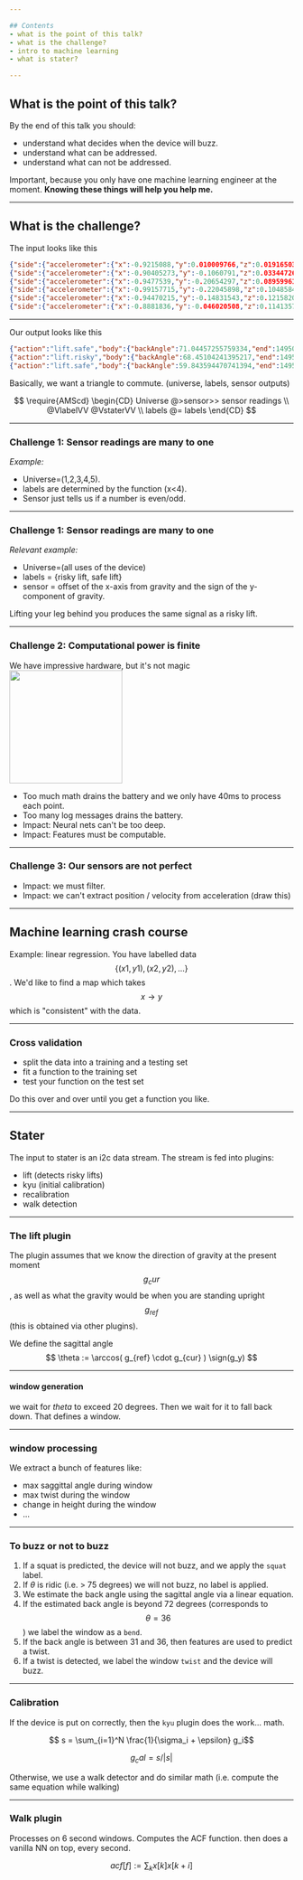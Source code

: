 ```yaml
---

## Contents
- what is the point of this talk?
- what is the challenge?
- intro to machine learning
- what is stater?

---
```


## What is the point of this talk?

By the end of this talk you should:
  - understand what decides when the device will buzz.
  - understand what can be addressed.
  - understand what can not be addressed.

Important, because you only have one machine learning engineer at the moment.
**Knowing these things will help you help me.**

---

## What is the challenge?

The input looks like this
```json
{"side":{"accelerometer":{"x":-0.9215088,"y":0.010009766,"z":0.019165039},"quaternion":{"w":-0.36803147,"x":0.5970288,"y":-0.347097,"z":-0.6226018},"gyro":{"x":-1.7089844,"y":-0.24414062,"z":0.24414062},"temperature":36,"altitude":-2961,"button":0},"time":1495047945627}
{"side":{"accelerometer":{"x":-0.90405273,"y":-0.1060791,"z":0.033447266},"quaternion":{"w":-0.36077243,"x":0.6014298,"y":-0.33910534,"z":-0.6270031},"gyro":{"x":-1.4038086,"y":0.18310547,"z":0.24414062},"temperature":36,"altitude":-2964,"button":0},"time":1495047945653}
{"side":{"accelerometer":{"x":-0.9477539,"y":-0.20654297,"z":0.08959961},"quaternion":{"w":-0.3563688,"x":0.6040387,"y":-0.3349464,"z":-0.62924516},"gyro":{"x":-0.4272461,"y":0,"z":0.5493164},"temperature":36,"altitude":-2961,"button":0},"time":1495047945693}
{"side":{"accelerometer":{"x":-0.99157715,"y":-0.22045898,"z":0.1048584},"quaternion":{"w":-0.35570565,"x":0.60106194,"y":-0.334771,"z":-0.6325555},"gyro":{"x":0.12207031,"y":-0.61035156,"z":0.91552734},"temperature":36,"altitude":-2956,"button":0},"time":1495047945733}
{"side":{"accelerometer":{"x":-0.94470215,"y":-0.14831543,"z":0.12158203},"quaternion":{"w":-0.35564506,"x":0.5939218,"y":-0.3380673,"z":-0.6375611},"gyro":{"x":0.5493164,"y":-0.79345703,"z":0.9765625},"temperature":36,"altitude":-2953,"button":0},"time":1495047945773}
{"side":{"accelerometer":{"x":-0.8881836,"y":-0.046020508,"z":0.11413574},"quaternion":{"w":-0.35887003,"x":0.5844455,"y":-0.34159788,"z":-0.6426093},"gyro":{"x":0.79345703,"y":-1.0986328,"z":0.36621094},"temperature":36,"altitude":-2956,"button":0},"time":1495047945815}
```
---

Our output looks like this
```json
{"action":"lift.safe","body":{"backAngle":71.04457255759334,"end":1495048190609,"start":1495048188889,"twistAmount":17.977664314273042,"type":"none"}}
{"action":"lift.risky","body":{"backAngle":68.45104241395217,"end":1495048202440,"start":1495048200682,"twistAmount":50.487119749529256,"type":"twist"}}
{"action":"lift.safe","body":{"backAngle":59.843594470741394,"end":1495048203361,"start":1495048202561,"twistAmount":15.918158662410605,"type":"none"}}
```

Basically, we want a triangle to commute. (universe, labels, sensor outputs)

$$
  \require{AMScd}
  \begin{CD}
    Universe @>sensor>> sensor readings \\
    @VlabelVV @VstaterVV \\
    labels @= labels
  \end{CD}
$$

---

### Challenge 1: Sensor readings are many to one

*Example:*
- Universe=(1,2,3,4,5).
- labels are determined by the function (x<4).
- Sensor just tells us if a number is even/odd.

---

### Challenge 1: Sensor readings are many to one

*Relevant example:*
- Universe=(all uses of the device)
- labels = {risky lift, safe lift}
- sensor = offset of the x-axis from gravity and the sign of the y-component of gravity.

Lifting your leg behind you produces the same signal as a risky lift.

---

### Challenge 2: Computational power is finite
We have impressive hardware, but it's not magic
<img src="https://microship.com/wp-content/uploads/2014/03/Byte-September-1981-AI-cover.jpg" height="200">

 - Too much math drains the battery and we only have 40ms to process each point.
 - Too many log messages drains the battery.
 - Impact: Neural nets can't be too deep.
 - Impact: Features must be computable.

 ---

 ### Challenge 3: Our sensors are not perfect
  - Impact: we must filter.
  - Impact: we can't extract position / velocity from acceleration (draw this)

---

 ## Machine learning crash course
 Example: linear regression.
 You have labelled data $$\{(x1,y1), (x2,y2), ...\}$$.  We'd like to find a map which takes $$x \to y$$ which is "consistent" with the data.

---

 ### Cross validation
  - split the data into a training and a testing set
  - fit a function to the training set
  - test your function on the test set

 Do this over and over until you get a function you like.

---
 ## Stater
 The input to stater is an i2c data stream.  The stream is fed into plugins:

 - lift (detects risky lifts)
 - kyu (initial calibration)
 - recalibration
 - walk detection

---
 ### The lift plugin

  The plugin assumes that we know the direction of gravity at the present moment $$g_cur$$,
  as well as what the gravity would be when you are standing upright $$g_{ref}$$
  (this is obtained via other plugins).

  We define the sagittal angle
  $$
  \theta := \arccos( g_{ref} \cdot g_{cur} ) \sign(g_y)
  $$

---
 #### window generation
  we wait for $theta$ to exceed 20 degrees.  Then we wait for it to fall back down.  That defines a window.

---
 ### window processing
  We extract a bunch of features like:
   - max saggittal angle during window
   - max twist during the window
   - change in height during the window
   - ...

---

### To buzz or not to buzz
 1. If a squat is predicted, the device will not buzz, and we apply the `squat` label.
 2. If $\theta$ is ridic (i.e. > 75 degrees) we will not buzz, no label is applied.
 3. We estimate the back angle using the sagittal angle via a linear equation.
 4. If the estimated back angle is beyond 72 degrees (corresponds to $$\theta = 36$$) we label the window as a `bend`.
 5. If the back angle is between 31 and 36, then features are used to predict a twist.
 6. If a twist is detected, we label the window `twist` and the device will buzz.

---
 ### Calibration
 If the device is put on correctly, then the `kyu` plugin does the work... math.

 $$ s = \sum_{i=1}^N \frac{1}{\sigma_i + \epsilon} g_i$$

 $$ g_cal = s / |s|$$

 Otherwise, we use a walk detector and do similar math (i.e. compute the same equation while walking)

---

 ### Walk plugin
 Processes on 6 second windows.  Computes the ACF function. then does a vanilla NN on top, every second.

 $$ acf[f] := \sum_k x[k]x[k+i]$$
